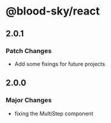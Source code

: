 # @blood-sky/react

## 2.0.1

### Patch Changes

- Add some fixings for future projects

## 2.0.0

### Major Changes

- fixing the MultiStep component
